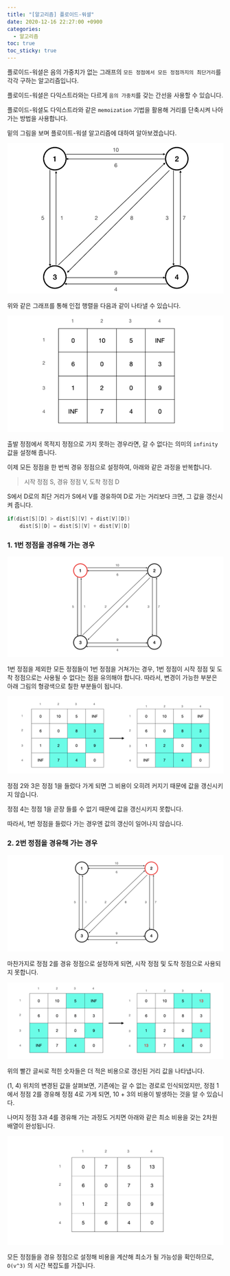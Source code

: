 ```yaml
---
title: "[알고리즘] 플로이드-워셜"
date: 2020-12-16 22:27:00 +0900
categories:
  - 알고리즘
toc: true
toc_sticky: true
---
```


플로이드-워셜은 음의 가중치가 없는 그래프의 `모든 정점에서 모든 정점까지의 최단거리`를 각각 구하는 알고리즘입니다.

플로이드-워셜은 다익스트라와는 다르게 `음의 가중치`를 갖는 간선을 사용할 수 있습니다.

플로이드-워셜도 다익스트라와 같은 `memoization` 기법을 활용해 거리를 단축시켜 나아가는 방법을 사용합니다.

밑의 그림을 보며 플로이트-워셜 알고리즘에 대하여 알아보겠습니다.

![/assets/images/플로이드-워셜1.png](/assets/images/플로이드-워셜1.png)

위와 같은 그래프를 통해 인접 행렬을 다음과 같이 나타낼 수 있습니다.

![/assets/images/플로이드-워셜2.png](/assets/images/플로이드-워셜2.png)

출발 정점에서 목적지 정점으로 가지 못하는 경우라면, 갈 수 없다는 의미의 `infinity` 값을 설정해 줍니다.

이제 모든 정점을 한 번씩 경유 정점으로 설정하여, 아래와 같은 과정을 반복합니다.

> 시작 정점 S, 경유 정점 V, 도착 정점 D

S에서 D로의 최단 거리가 S에서 V를 경유하여 D로 가는 거리보다 크면, 그 값을 갱신시켜 줍니다.

```java
if(dist[S][D] > dist[S][V] + dist[V][D])
	dist[S][D] = dist[S][V] + dist[V][D]
```

### 1. 1번 정점을 경유해 가는 경우

![/assets/images/플로이드-워셜3.png](/assets/images/플로이드-워셜3.png)

1번 정점을 제외한 모든 정점들이 1번 정점을 거쳐가는 경우, 1번 정점이 시작 정점 및 도착 정점으로는 사용될 수 없다는 점을 유의해야 합니다. 따라서, 변경이 가능한 부분은 아래 그림의 형광색으로 칠한 부분들이 됩니다.

![/assets/images/플로이드-워셜4.png](/assets/images/플로이드-워셜4.png)

정점 2와 3은 정점 1을 들렀다 가게 되면 그 비용이 오히려 커지기 때문에 값을 갱신시키지 않습니다.

정점 4는 정점 1을 곧장 들를 수 없기 때문에 값을 갱신시키지 못합니다.

따라서, 1번 정점을 들렀다 가는 경우엔 값의 갱신이 일어나지 않습니다.

### 2. 2번 정점을 경유해 가는 경우

![/assets/images/플로이드-워셜5.png](/assets/images/플로이드-워셜5.png)

마찬가지로 정점 2를 경유 정점으로 설정하게 되면, 시작 정점 및 도착 정점으로 사용되지 못합니다.

![/assets/images/플로이드-워셜6.png](/assets/images/플로이드-워셜6.png)

위의 빨간 글씨로 적힌 숫자들은 더 적은 비용으로 갱신된 거리 값을 나타냅니다.

(1, 4) 위치의 변경된 값을 살펴보면, 기존에는 갈 수 없는 경로로 인식되었지만, 정점 1에서 정점 2를 경유해 정점 4로 가게 되면, 10 + 3의 비용이 발생하는 것을 알 수 있습니다.

나머지 정점 3과 4를 경유해 가는 과정도 거치면 아래와 같은 최소 비용을 갖는 2차원 배열이 완성됩니다.

![/assets/images/플로이드-워셜7.png](/assets/images/플로이드-워셜7.png)

모든 정점들을 경유 정점으로 설정해 비용을 계산해 최소가 될 가능성을 확인하므로, `O(v^3)` 의 시간 복잡도를 가집니다.
